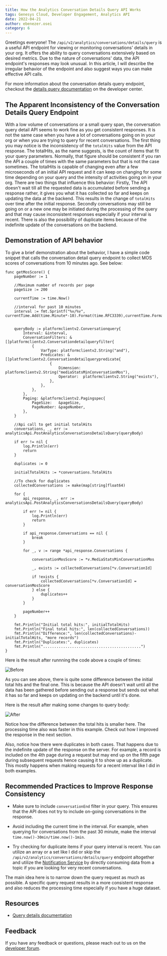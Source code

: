 ```yaml
---
title: How the Analytics Conversation Details Query API Works
tags: Genesys Cloud, Developer Engagement, Analytics API
date: 2022-04-21
author: ebenezer.osei
category: 6
---
```


Greetings everyone! The `/api/v2/analytics/conversations/details/query` is a useful API endpoint for viewing or monitoring conversations' details in your org. It offers the ability to query conversations extensively based on desired metrics. Due to the nature of conversations' data, the API endpoint's responses may look unusual. ​​In this article, I will describe the irregular behavior of the endpoint and also suggest ways you can make effective API calls.

For more information about the conversation details query endpoint, checkout the [details query documentation](https://developer.genesys.cloud/analyticsdatamanagement/analytics/detail/) on the developer center.

## The Apparent Inconsistency of the Conversation Details Query Endpoint

With a low volume of conversations or a small query span, the conversation query detail API seems to work fine as you get consistent responses. It is not the same case when you have a lot of conversations going on in your org or when you are trying to query for recent conversations. The first thing you may notice is the inconsistency of the `totalHits` value from the API response. The totalHits, as the name suggests, is the count of items that fit your query parameters. Normally, that figure should be consistent if you ran the API a couple of times with the same parameters but that is not the case sometimes. The totalHits is capable of changing even after a few microseconds of an initial API request and it can keep on changing for some time depending on your query and the intensity of activities going on in your org.
There are two things that influence this behavior: Firstly, The API doesn't wait till all the requested data is accumulated before sending a response rather, it gives you what it has collected so far and keeps on updating the data at the backend. This results in the change of `totalHits` over time after the initial response. Secondly conversations may still be going on or a new one may be initiated during the processing of the query and that may cause inconsistent responses especially if your interval is recent. There is also the possibility of duplicate items because of the indefinite update of the conversations on the backend.

## Demonstration of API behavior

To give a brief demonstration about the behavior, I have a simple code snippet that calls the conversation detail query endpoint to collect MOS scores of conversations from 10 minutes ago. See below:

```golang
func getMosScore() {
	pageNumber := 1

	//Maximum number of records per page
	pageSize := 200

	currentTime := time.Now()

	//interval for past 10 minutes
	interval := fmt.Sprintf("%v/%v", currentTime.Add(time.Minute*-10).Format(time.RFC3339),currentTime.Format(time.RFC3339))


	queryBody := platformclientv2.Conversationquery{
		Interval: &interval,
		ConversationFilters: &[]platformclientv2.Conversationdetailqueryfilter{
			{
				VarType: platformclientv2.String("and"),
				Predicates: &[]platformclientv2.Conversationdetailquerypredicate{
					{
						Dimension: platformclientv2.String("mediaStatsMinConversationMos"),
						Operator:  platformclientv2.String("exists"),
					},
				},
			},
		},
		Paging: &platformclientv2.Pagingspec{
			PageSize:   &pageSize,
			PageNumber: &pageNumber,
		},
	}

	//Api call to get initial totalHits
	conversations, _, err := analyticsApi.PostAnalyticsConversationsDetailsQuery(queryBody)

	if err != nil {
		log.Println(err)
		return
	}

	duplicates := 0

	initialTotalHits := *conversations.TotalHits

	//To check for duplicates
	collectedConversations := make(map[string]float64)

	for {
		api_response, _, err := analyticsApi.PostAnalyticsConversationsDetailsQuery(queryBody)

		if err != nil {
			log.Println(err)
			return
		}

		if api_response.Conversations == nil {
			break
		}

		for _, v := range *api_response.Conversations {

			conversationMosScore := *v.MediaStatsMinConversationMos

			_, exists := collectedConversations[*v.ConversationId]

			if !exists {
				collectedConversations[*v.ConversationId] = conversationMosScore
			} else {
				duplicates++
			}
		}

		pageNumber++
	}

	fmt.Println("Initial total hits:", initialTotalHits)
	fmt.Println("Final total hits:", len(collectedConversations))
	fmt.Println("Difference:", len(collectedConversations)-initialTotalHits, "more records")
	fmt.Println("Duplicates:", duplicates)
	fmt.Println("............................................")
}

```

Here is the result after runnning the code above a couple of times:

![Before](before.png)

As you can see above, there is quite some difference between the initial total hits and the final one. This is because the API doesn't wait until all the data has been gathered before sending out a response but sends out what it has so far and keeps on updating on the backend until it's done.

Here is the result after making some changes to query body:

![After](after.png)

Notice how the difference between the total hits is smaller here. The processing time also was faster in this example. Check out how I improved the response in the next section.

Also, notice how there were duplicates in both cases. That happens due to the indefinite update of the response on the server. For example, a record is included on the 4th page during a request but may end up on the fifth page during subsequent requests hence causing it to show up as a duplicate. This mostly happens when making requests for a recent interval like I did in both examples.

## Recommended Practices to Improve Response Consistency

- Make sure to include `conversationEnd` filter in your query. This ensures that the API does not try to include on-going conversations in the response.

- Avoid including the current time in the interval. For example, when querying for conversations from the past 30 minute, make the interval `time.now()-30min/time.now()-1min`.

- Try checking for duplicate items if your query interval is recent. You can utilize an array or a set like I did or skip the `/api/v2/analytics/conversations/details/query` endpoint altogether and utilize the [Notification Service](https://developer.genesys.cloud/notificationsalerts/notifications/available-topics) by directly consuming data from a topic if you are looking for very recent conversations.

The main idea here is to narrow down the query request as much as possible. A specific query request results in a more consistent response and also reduces the processing time especially if you have a huge dataset.

## Resources

- [Query details documentation](https://developer.genesys.cloud/analyticsdatamanagement/analytics/detail/)

## Feedback

If you have any feedback or questions, please reach out to us on the [developer forum](/forum/).
